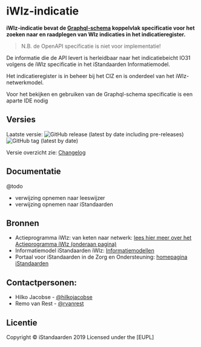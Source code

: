 # iWlz-indicatie
**iWlz-indicatie bevat de [Graphql-schema](/gql-specificatie) koppelvlak specificatie voor het zoeken naar en raadplegen van Wlz indicaties in het indicatieregister.**

> N.B. de OpenAPI specificatie is niet voor implementatie!

De informatie die de API levert is herleidbaar naar het indicatiebeicht IO31 volgens de iWlz specificatie in het iStandaarden Informatiemodel.

Het indicatieregister is in beheer bij het CIZ en is onderdeel van het iWlz-netwerkmodel.

Voor het bekijken en gebruiken van de Graphql-schema specificatie is een aparte IDE nodig
## Versies
Laatste versie: ![GitHub release (latest by date including pre-releases)](https://img.shields.io/github/v/release/iStandaarden/iWlz-indicatie?include_prereleases&style=flat-square)
![GitHub tag (latest by date)](https://img.shields.io/github/v/tag/iStandaarden/iWlz-indicatie?style=flat-square)

Versie overzicht zie: [Changelog](CHANGELOG.md)

## Documentatie
@todo
- verwijzing opnemen naar leeswijzer
- verwijzing opnemen naar iStandaarden

## Bronnen
* Actieprogramma iWlz: van keten naar netwerk: [lees hier meer over het Actieprogramma iWlz (onderaan pagina)](https://www.istandaarden.nl/iwlz "Over Actieprogramma iWlz")
* Informatiemodel iStandaarden iWlz: [Informatiemodellen](https://informatiemodel.istandaarden.nl)
* Portaal voor iStandaarden in de
Zorg en Ondersteuning: [homepagina iStandaarden](https://www.istandaarden.nl)

## Contactpersonen:
* Hilko Jacobse - [@hilkojacobse](https://github.com/HilkoJacobse)
* Remo van Rest - [@rvanrest](https://github.com/rvanrest)

## Licentie
Copyright &copy; iStandaarden 2019
Licensed under the [EUPL]

